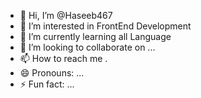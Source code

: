 - 👋 Hi, I’m @Haseeb467
- 👀 I’m interested in FrontEnd Development
- 🌱 I’m currently learning all Language 
- 💞️ I’m looking to collaborate on ...
- 📫 How to reach me .
- 😄 Pronouns: ...
- ⚡ Fun fact: ...

<!---
Haseeb467/Haseeb467 is a ✨ special ✨ repository because its `README.md` (this file) appears on your GitHub profile.
You can click the Preview link to take a look at your changes.
--->
